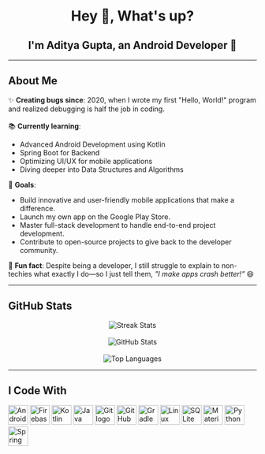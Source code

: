 <h1 align="center">Hey 👋, What's up?</h1>

<h2 align="center">I'm Aditya Gupta, an Android Developer 🚀</h2>

---

<h2>About Me</h2>

✨ **Creating bugs since**: 2020, when I wrote my first "Hello, World!" program and realized debugging is half the job in coding. <br><br>
📚 **Currently learning**:  
- Advanced Android Development using Kotlin  
- Spring Boot for Backend  
- Optimizing UI/UX for mobile applications  
- Diving deeper into Data Structures and Algorithms  

🎯 **Goals**:  
- Build innovative and user-friendly mobile applications that make a difference.  
- Launch my own app on the Google Play Store.  
- Master full-stack development to handle end-to-end project development.  
- Contribute to open-source projects to give back to the developer community.  

🎲 **Fun fact**: Despite being a developer, I still struggle to explain to non-techies what exactly I do—so I just tell them, *"I make apps crash better!"* 😄  

---

<h2>GitHub Stats</h2>

<div align="center">
  <img src="https://github-readme-streak-stats.herokuapp.com/?user=adig03&theme=solarized-light&hide_border=true" alt="Streak Stats" />
  <br><br>
  <img src="https://github-readme-stats.vercel.app/api?username=adig03&theme=solarized-light&show_icons=true&hide_border=true&count_private=true" alt="GitHub Stats" />
  <br><br>
  <img src="https://github-readme-stats.vercel.app/api/top-langs/?username=adig03&theme=solarized-light&show_icons=true&hide_border=true&layout=compact" alt="Top Languages" />
</div>

---

<h2>I Code With</h2>

<div align="left">
  <img src="https://cdn.jsdelivr.net/gh/devicons/devicon/icons/androidstudio/androidstudio-original.svg" height="40" alt="Android Studio logo" />
  <img src="https://cdn.jsdelivr.net/gh/devicons/devicon/icons/firebase/firebase-plain.svg" height="40" alt="Firebase logo" />
  <img src="https://cdn.jsdelivr.net/gh/devicons/devicon/icons/kotlin/kotlin-original.svg" height="40" alt="Kotlin logo" />
  <img src="https://cdn.jsdelivr.net/gh/devicons/devicon/icons/java/java-original.svg" height="40" alt="Java logo" />
  <img src="https://cdn.jsdelivr.net/gh/devicons/devicon/icons/git/git-original.svg" height="40" alt="Git logo" />
  <img src="https://cdn.jsdelivr.net/gh/devicons/devicon/icons/github/github-original.svg" height="40" alt="GitHub logo" />
  <img src="https://cdn.jsdelivr.net/gh/devicons/devicon/icons/gradle/gradle-original.svg" height="40" alt="Gradle logo" />
  <img src="https://cdn.jsdelivr.net/gh/devicons/devicon/icons/linux/linux-original.svg" height="40" alt="Linux logo" />
  <img src="https://cdn.jsdelivr.net/gh/devicons/devicon/icons/sqlite/sqlite-original.svg" height="40" alt="SQLite logo" />
  <img src="https://cdn.jsdelivr.net/gh/devicons/devicon/icons/materialui/materialui-original.svg" height="40" alt="Material UI logo" />
  <img src="https://cdn.jsdelivr.net/gh/devicons/devicon/icons/python/python-original.svg" height="40" alt="Python logo" />
  <img src="https://cdn.jsdelivr.net/gh/devicons/devicon/icons/spring/spring-original.svg" height="40" alt="Spring logo" />
</div>
